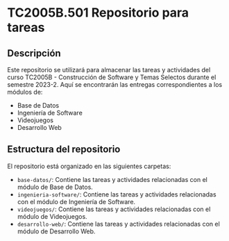 # TC2005B.501 Repositorio para tareas

## Descripción
Este repositorio se utilizará para almacenar las tareas y actividades del curso TC2005B - Construcción de Software y Temas Selectos durante el semestre 2023-2. Aquí se encontrarán las entregas correspondientes a los módulos de:

- Base de Datos
- Ingeniería de Software
- Videojuegos
- Desarrollo Web

## Estructura del repositorio
El repositorio está organizado en las siguientes carpetas:

- `base-datos/`: Contiene las tareas y actividades relacionadas con el módulo de Base de Datos.
- `ingenieria-software/`: Contiene las tareas y actividades relacionadas con el módulo de Ingeniería de Software.
- `videojuegos/`: Contiene las tareas y actividades relacionadas con el módulo de Videojuegos.
- `desarrollo-web/`: Contiene las tareas y actividades relacionadas con el módulo de Desarrollo Web.
